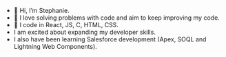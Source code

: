 - 👋 Hi, I’m Stephanie.
- 👀 I love solving problems with code and aim to keep improving my code.
- 🌱 I code in React, JS, C, HTML, CSS.
- I am excited about expanding my developer skills.
- I also have been learning Salesforce development (Apex, SOQL and Lightning Web Components).

